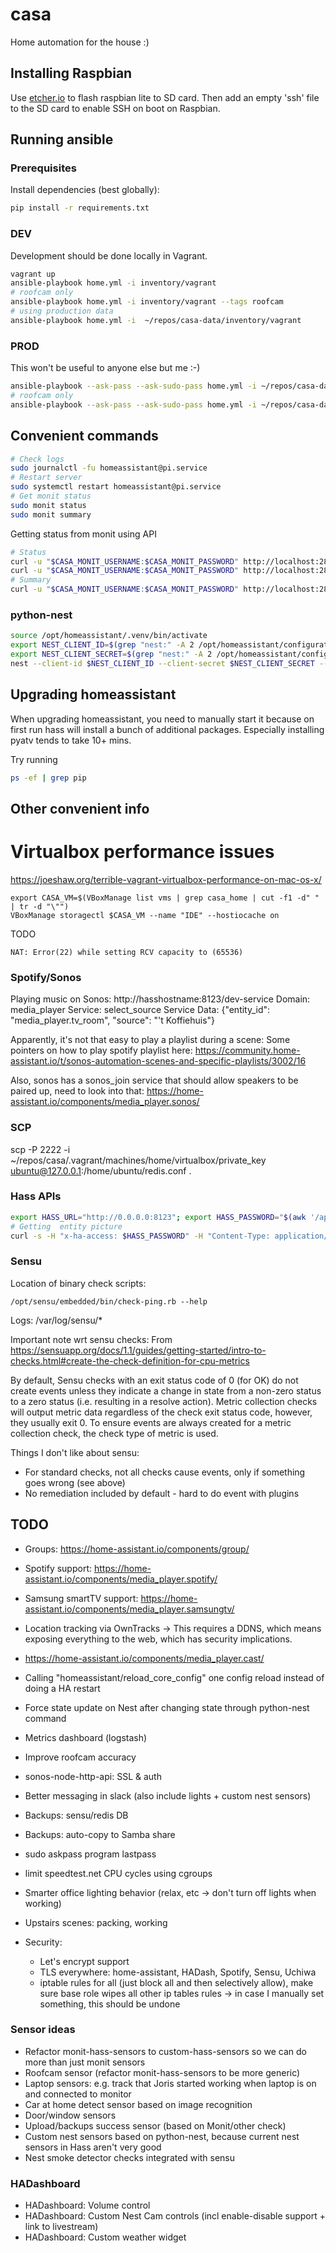 # casa

Home automation for the house :)

## Installing Raspbian

Use [etcher.io](https://etcher.io) to flash raspbian lite to SD card.
Then add an empty 'ssh' file to the SD card to enable SSH on boot on Raspbian.

## Running ansible

### Prerequisites

Install dependencies (best globally):
```bash
pip install -r requirements.txt
```

### DEV
Development should be done locally in Vagrant.
```bash
vagrant up
ansible-playbook home.yml -i inventory/vagrant 
# roofcam only
ansible-playbook home.yml -i inventory/vagrant --tags roofcam
# using production data
ansible-playbook home.yml -i  ~/repos/casa-data/inventory/vagrant
```
### PROD

This won't be useful to anyone else but me :-)

```bash
ansible-playbook --ask-pass --ask-sudo-pass home.yml -i ~/repos/casa-data/inventory/mbp-server
# roofcam only
ansible-playbook --ask-pass --ask-sudo-pass home.yml -i ~/repos/casa-data/inventory/mbp-server --tags roofcam
```

## Convenient commands

```bash
# Check logs
sudo journalctl -fu homeassistant@pi.service
# Restart server
sudo systemctl restart homeassistant@pi.service
# Get monit status
sudo monit status
sudo monit summary
```

Getting status from monit using API
```bash
# Status
curl -u "$CASA_MONIT_USERNAME:$CASA_MONIT_PASSWORD" http://localhost:2812/_status
curl -u "$CASA_MONIT_USERNAME:$CASA_MONIT_PASSWORD" http://localhost:2812/_status?format=xml
# Summary
curl -u "$CASA_MONIT_USERNAME:$CASA_MONIT_PASSWORD" http://localhost:2812/_summary
```

### python-nest
```bash
source /opt/homeassistant/.venv/bin/activate
export NEST_CLIENT_ID=$(grep "nest:" -A 2 /opt/homeassistant/configuration.yaml  | awk '/client_id/{print $2}')
export NEST_CLIENT_SECRET=$(grep "nest:" -A 2 /opt/homeassistant/configuration.yaml  | awk '/client_secret/{print $2}')
nest --client-id $NEST_CLIENT_ID --client-secret $NEST_CLIENT_SECRET --token-cache /opt/homeassistant/nest.conf --index 0 camera-show
```

## Upgrading homeassistant

When upgrading homeassistant, you need to manually start it because on first run hass will install a bunch of additional packages.
Especially installing pyatv tends to take 10+ mins.

Try running 
```bash
ps -ef | grep pip
```

## Other convenient info

# Virtualbox performance issues

https://joeshaw.org/terrible-vagrant-virtualbox-performance-on-mac-os-x/

```
export CASA_VM=$(VBoxManage list vms | grep casa_home | cut -f1 -d" " | tr -d "\"")
VBoxManage storagectl $CASA_VM --name "IDE" --hostiocache on
```

TODO
```
NAT: Error(22) while setting RCV capacity to (65536)
```

### Spotify/Sonos

Playing music on Sonos:
http://hasshostname:8123/dev-service
Domain: media_player
Service: select_source
Service Data: {"entity_id": "media_player.tv_room", "source": "'t Koffiehuis"}

Apparently, it's not that easy to play a playlist during a scene:
Some pointers on how to play spotify playlist here: https://community.home-assistant.io/t/sonos-automation-scenes-and-specific-playlists/3002/16

Also, sonos  has a sonos_join service that should allow speakers to be paired up, need to look into that:
https://home-assistant.io/components/media_player.sonos/

### SCP

scp -P 2222 -i ~/repos/casa/.vagrant/machines/home/virtualbox/private_key ubuntu@127.0.0.1:/home/ubuntu/redis.conf .

### Hass APIs
```bash
export HASS_URL="http://0.0.0.0:8123"; export HASS_PASSWORD="$(awk '/api_password: /{print $2}'  /opt/homeassistant/configuration.yaml)"
# Getting  entity picture
curl -s -H "x-ha-access: $HASS_PASSWORD" -H "Content-Type: application/json" $HASS_URL/api/states/camera.hallway | jq -r ".attributes.entity_picture"
```

### Sensu
Location of binary check scripts:
```
/opt/sensu/embedded/bin/check-ping.rb --help
```

Logs:
/var/log/sensu/*

Important note wrt sensu checks:
From https://sensuapp.org/docs/1.1/guides/getting-started/intro-to-checks.html#create-the-check-definition-for-cpu-metrics

By default, Sensu checks with an exit status code of 0 (for OK) do not create events unless they indicate a change in
state from a non-zero status to a zero status (i.e. resulting in a resolve action). Metric collection checks will output
metric data regardless of the check exit status code, however, they usually exit 0. To ensure events are always created
for a metric collection check, the check type of metric is used.


Things I don't like about sensu:
 - For standard checks, not all checks cause events, only if something goes wrong (see above)
 - No remediation included by default - hard to do event with plugins

## TODO
- Groups: https://home-assistant.io/components/group/
- Spotify support:  https://home-assistant.io/components/media_player.spotify/
- Samsung smartTV support: https://home-assistant.io/components/media_player.samsungtv/
- Location tracking via OwnTracks
   -> This requires a DDNS, which means exposing everything to the web, which has security implications.
- https://home-assistant.io/components/media_player.cast/
- Calling "homeassistant/reload_core_config" one config reload instead of doing a HA restart
- Force state update on Nest after changing state through python-nest command
- Metrics dashboard (logstash)
- Improve roofcam accuracy
- sonos-node-http-api: SSL & auth
- Better messaging in slack (also include lights + custom nest sensors)
- Backups: sensu/redis DB
- Backups: auto-copy to Samba share
- sudo askpass program lastpass
- limit speedtest.net CPU cycles using cgroups
- Smarter office lighting behavior (relax, etc -> don't turn off lights when working)

- Upstairs scenes: packing, working

- Security:
    - Let's encrypt support
    - TLS everywhere: home-assistant, HADash, Spotify, Sensu, Uchiwa
    - iptable rules for all (just block all and then selectively allow),
        make sure base role wipes all other ip tables rules -> in case I manually set something, this should be undone

### Sensor ideas
- Refactor monit-hass-sensors to custom-hass-sensors so we can do more than just monit sensors
- Roofcam sensor (refactor monit-hass-sensors to be more generic)
- Laptop sensors: e.g. track that Joris started working when laptop is on and connected to monitor
- Car at home detect sensor based on image recognition
- Door/window sensors
- Upload/backups success sensor (based on Monit/other check)
- Custom nest sensors based on python-nest, because current nest sensors in Hass aren't very good
- Nest smoke detector checks integrated with sensu

### HADashboard
- HADashboard: Volume control
- HADashboard: Custom Nest Cam controls (incl enable-disable support + link to livestream)
- HADashboard: Custom weather widget
